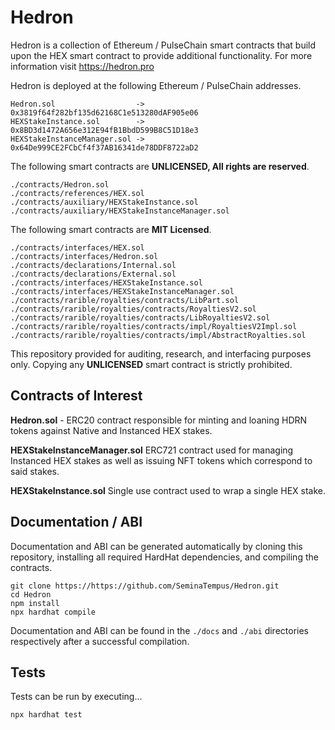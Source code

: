# Hedron

Hedron is a collection of Ethereum / PulseChain smart contracts that build upon the HEX smart contract to provide additional functionality. For more information visit https://hedron.pro


Hedron is deployed at the following Ethereum / PulseChain addresses.

    Hedron.sol                  -> 0x3819f64f282bf135d62168C1e513280dAF905e06
    HEXStakeInstance.sol        -> 0x8BD3d1472A656e312E94fB1BbdD599B8C51D18e3
    HEXStakeInstanceManager.sol -> 0x64De999CE2FCbCf4f37AB16341de78DDF8722aD2


The following smart contracts are **UNLICENSED, All rights are reserved**. 

    ./contracts/Hedron.sol
    ./contracts/references/HEX.sol
    ./contracts/auxiliary/HEXStakeInstance.sol
    ./contracts/auxiliary/HEXStakeInstanceManager.sol


The following smart contracts are **MIT Licensed**. 

    ./contracts/interfaces/HEX.sol
    ./contracts/interfaces/Hedron.sol
    ./contracts/declarations/Internal.sol
    ./contracts/declarations/External.sol
    ./contracts/interfaces/HEXStakeInstance.sol
    ./contracts/interfaces/HEXStakeInstanceManager.sol
    ./contracts/rarible/royalties/contracts/LibPart.sol
    ./contracts/rarible/royalties/contracts/RoyaltiesV2.sol
    ./contracts/rarible/royalties/contracts/LibRoyaltiesV2.sol
    ./contracts/rarible/royalties/contracts/impl/RoyaltiesV2Impl.sol
    ./contracts/rarible/royalties/contracts/impl/AbstractRoyalties.sol


This repository provided for auditing, research, and interfacing purposes only. Copying any **UNLICENSED** smart contract is strictly prohibited.


## Contracts of Interest

**Hedron.sol** - ERC20 contract responsible for minting and loaning HDRN tokens against Native and Instanced HEX stakes.

**HEXStakeInstanceManager.sol** ERC721 contract used for managing Instanced HEX stakes as well as issuing NFT tokens which correspond to said stakes.
 
**HEXStakeInstance.sol** Single use contract used to wrap a single HEX stake.

## Documentation / ABI

Documentation and ABI can be generated automatically by cloning this repository, installing all required HardHat dependencies, and compiling the contracts.

    git clone https://https://github.com/SeminaTempus/Hedron.git
    cd Hedron
    npm install
    npx hardhat compile

Documentation and ABI can be found in the `./docs` and `./abi` directories respectively after a successful compilation.

## Tests

Tests can be run by executing...

    npx hardhat test
